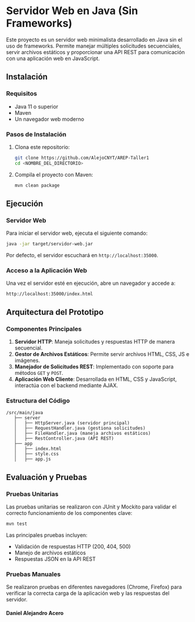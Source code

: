 # Servidor Web en Java (Sin Frameworks)

Este proyecto es un servidor web minimalista desarrollado en Java sin el uso de frameworks. Permite manejar múltiples solicitudes secuenciales, servir archivos estáticos y proporcionar una API REST para comunicación con una aplicación web en JavaScript.

## Instalación

### Requisitos
- Java 11 o superior
- Maven
- Un navegador web moderno

### Pasos de Instalación
1. Clona este repositorio:
   ```sh
   git clone https://github.com/AlejoCNYT/AREP-Taller1
   cd <NOMBRE_DEL_DIRECTORIO>
   ```
2. Compila el proyecto con Maven:
   ```sh
   mvn clean package
   ```

## Ejecución

### Servidor Web
Para iniciar el servidor web, ejecuta el siguiente comando:
```sh
java -jar target/servidor-web.jar
```
Por defecto, el servidor escuchará en `http://localhost:35000`.

### Acceso a la Aplicación Web
Una vez el servidor esté en ejecución, abre un navegador y accede a:
```
http://localhost:35000/index.html
```

## Arquitectura del Prototipo

### Componentes Principales
1. **Servidor HTTP**: Maneja solicitudes y respuestas HTTP de manera secuencial.
2. **Gestor de Archivos Estáticos**: Permite servir archivos HTML, CSS, JS e imágenes.
3. **Manejador de Solicitudes REST**: Implementado con soporte para métodos `GET` y `POST`.
4. **Aplicación Web Cliente**: Desarrollada en HTML, CSS y JavaScript, interactúa con el backend mediante AJAX.

### Estructura del Código
```
/src/main/java
   ├── server
   │   ├── HttpServer.java (servidor principal)
   │   ├── RequestHandler.java (gestiona solicitudes)
   │   ├── FileHandler.java (maneja archivos estáticos)
   │   ├── RestController.java (API REST)
   ├── app
   │   ├── index.html
   │   ├── style.css
   │   ├── app.js
```

## Evaluación y Pruebas

### Pruebas Unitarias
Las pruebas unitarias se realizaron con JUnit y Mockito para validar el correcto funcionamiento de los componentes clave:
```sh
mvn test
```
Las principales pruebas incluyen:
- Validación de respuestas HTTP (200, 404, 500)
- Manejo de archivos estáticos
- Respuestas JSON en la API REST

### Pruebas Manuales
Se realizaron pruebas en diferentes navegadores (Chrome, Firefox) para verificar la correcta carga de la aplicación web y las respuestas del servidor.

#### Daniel Alejandro Acero

